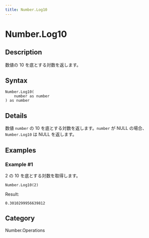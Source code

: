 ```yaml
---
title: Number.Log10
---
```


# Number.Log10


## Description

数値の 10 を底とする対数を返します。


## Syntax

```powerquery
Number.Log10(
    number as number
) as number
```


## Details

数値 <code>number</code> の 10 を底とする対数を返します。<code>number</code> が NULL の場合、<code>Number.Log10</code> は NULL を返します。


## Examples

### Example #1 
2 の 10 を底とする対数を取得します。
```powerquery
Number.Log10(2)
```

Result: 
```powerquery
0.3010299956639812
```




## Category
Number.Operations
